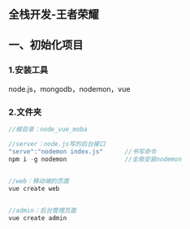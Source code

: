 ## 全栈开发-王者荣耀

## 一、初始化项目

### 1.安装工具

node.js，mongodb，nodemon，vue

### 2.文件夹

```js
//根目录：node_vue_moba

//server：node.js写的后台接口
"serve":"nodemon index.js"		//书写命令
npm i -g nodemon				//全局安装nodemon


//web：移动端的页面
vue create web


//admin：后台管理页面
vue create admin


```





